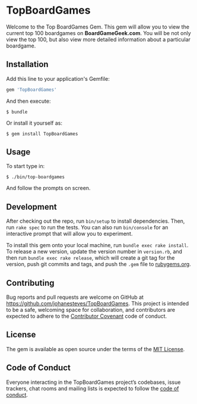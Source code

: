 # TopBoardGames

Welcome to the Top BoardGames Gem. This gem will allow you to view the current top 100 boardgames on <strong>BoardGameGeek.com</strong>. You will be not only view the top 100, but also view more detailed information about a particular boardgame.  

## Installation

Add this line to your application's Gemfile:

```ruby
gem 'TopBoardGames'
```

And then execute:

    $ bundle

Or install it yourself as:

    $ gem install TopBoardGames

## Usage

To start type in:

    $ ./bin/top-boardgames 
    
And follow the prompts on screen.

## Development

After checking out the repo, run `bin/setup` to install dependencies. Then, run `rake spec` to run the tests. You can also run `bin/console` for an interactive prompt that will allow you to experiment.

To install this gem onto your local machine, run `bundle exec rake install`. To release a new version, update the version number in `version.rb`, and then run `bundle exec rake release`, which will create a git tag for the version, push git commits and tags, and push the `.gem` file to [rubygems.org](https://rubygems.org).

## Contributing

Bug reports and pull requests are welcome on GitHub at https://github.com/johanesteves/TopBoardGames. This project is intended to be a safe, welcoming space for collaboration, and contributors are expected to adhere to the [Contributor Covenant](http://contributor-covenant.org) code of conduct.

## License

The gem is available as open source under the terms of the [MIT License](http://opensource.org/licenses/MIT).

## Code of Conduct

Everyone interacting in the TopBoardGames project’s codebases, issue trackers, chat rooms and mailing lists is expected to follow the [code of conduct](https://github.com/johanesteves/TopBoardGames/blob/master/CODE_OF_CONDUCT.md).
